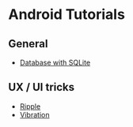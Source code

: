 # Android Tutorials

## General

- [Database with SQLite](https://github.com/laramartin/android_tutorials/blob/master/database_sqlite.md)

## UX / UI tricks

- [Ripple](https://github.com/laramartin/android_tutorials/blob/master/ripple.md)
- [Vibration](https://github.com/laramartin/android_tutorials/blob/master/vibration.md)
